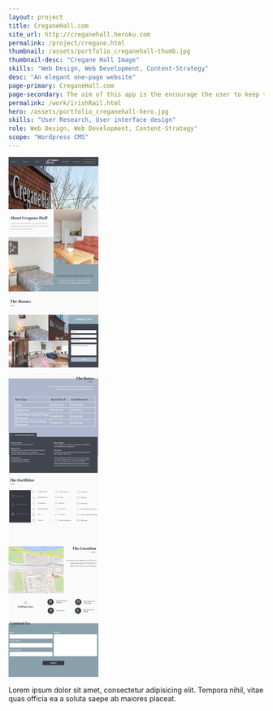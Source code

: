 ```yaml
---
layout: project
title: CreganeHall.com
site_url: http://creganehall.heroku.com
permalink: /project/cregane.html
thumbnail: /assets/portfolio_creganehall-thumb.jpg
thumbnail-desc: "Cregane Hall Image"
skills: "Web Design, Web Development, Content-Strategy"
desc: "An elegant one-page website"
page-primary: CreganeHall.com
page-secondary: The aim of this app is the encourage the user to keep their personal, contact and career / education information up to date. Within the app the user is be able to
permalink: /work/irishRail.html
hero: /assets/portfolio_creganehall-hero.jpg
skills: "User Research, User interface design"
role: Web Design, Web Development, Content-Strategy"
scope: "Wordpress CMS"
---
```


<img src="/assets/portfolio_cregane-hall-full.jpg" alt="">


Lorem ipsum dolor sit amet, consectetur adipisicing elit. Tempora nihil, vitae quas officia ea a soluta saepe ab maiores placeat.
